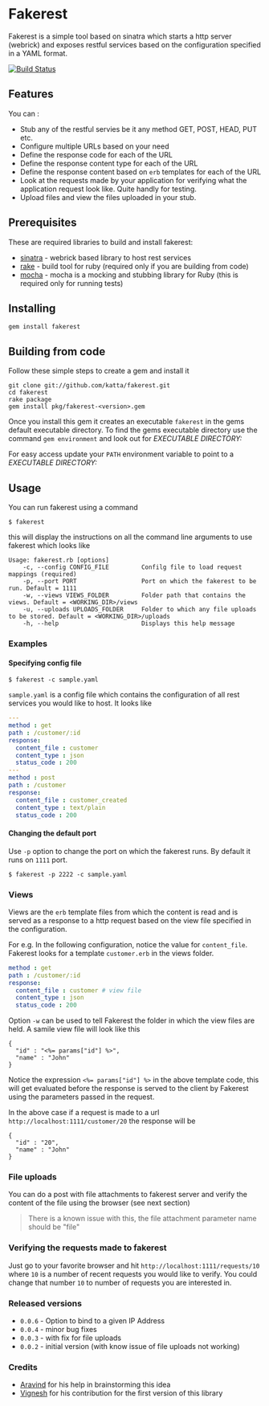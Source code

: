 # Fakerest

Fakerest is a simple tool based on sinatra which starts a http server (webrick) and exposes restful services based on the configuration specified in a YAML format.

[![Build Status](https://travis-ci.org/katta/fakerest.png)](https://travis-ci.org/katta/fakerest)


## Features

You can :

* Stub any of the restful servies be it any method GET, POST, HEAD, PUT etc.
* Configure multiple URLs based on your need
* Define the response code for each of the URL
* Define the response content type for each of the URL
* Define the response content based on `erb` templates for each of the URL
* Look at the requests made by your application for verifying what the application request look like. Quite handly for testing.
* Upload files and view the files uploaded in your stub.

## Prerequisites

These are required libraries to build and install fakerest:

* [sinatra](https://github.com/sinatra/sinatra) - webrick based library to host rest services
* [rake](https://github.com/jimweirich/rake) - build tool for ruby (required only if you are building from code)
* [mocha](https://github.com/freerange/mocha) - mocha is a mocking and stubbing library for Ruby (this is required only for running tests)

## Installing

    gem install fakerest

## Building from code

Follow these simple steps to create a gem and install it

    git clone git://github.com/katta/fakerest.git
    cd fakerest
    rake package
    gem install pkg/fakerest-<version>.gem
    
Once you install this gem it creates an executable `fakerest` in the gems default executable directory. To find the gems executable directory use the command `gem environment` and look out for _EXECUTABLE DIRECTORY:_

For easy access update your `PATH` environment variable to point to a _EXECUTABLE DIRECTORY:_

## Usage

You can run fakerest using a command

    $ fakerest

this will display the instructions on all the command line arguments to use fakerest which looks like 
 
    Usage: fakerest.rb [options]
        -c, --config CONFIG_FILE         Confilg file to load request mappings (required)
        -p, --port PORT                  Port on which the fakerest to be run. Default = 1111
        -w, --views VIEWS_FOLDER         Folder path that contains the views. Default = <WORKING_DIR>/views
        -u, --uploads UPLOADS_FOLDER     Folder to which any file uploads to be stored. Default = <WORKING_DIR>/uploads
        -h, --help                       Displays this help message

### Examples

#### Specifying config file

    $ fakerest -c sample.yaml
    
`sample.yaml` is a config file which contains the configuration of all rest services you would like to host. It looks like 
```yml
---
method : get
path : /customer/:id
response:
  content_file : customer
  content_type : json
  status_code : 200
---
method : post
path : /customer
response:
  content_file : customer_created
  content_type : text/plain
  status_code : 200
```
#### Changing the default port

Use `-p` option to change the port on which the fakerest runs. By default it runs on `1111` port.

    $ fakerest -p 2222 -c sample.yaml

### Views

Views are the `erb` template files from which the content is read and is served as a response to a http request based on the view file specified in the configuration.

For e.g. In the following configuration, notice the value for `content_file`. Fakerest looks for a template `customer.erb` in the views folder.
```yml
method : get
path : /customer/:id
response:
  content_file : customer # view file
  content_type : json 
  status_code : 200
```
Option `-w` can be used to tell Fakerest the folder in which the view files are held. A samile view file will look like this

```erb
{
  "id" : "<%= params["id"] %>",
  "name" : "John"
}
```

Notice the expression `<%= params["id"] %>` in the above template code, this will get evaluated before the response is served to the client by Fakerest using the parameters passed in the request.

In the above case if a request is made to a url `http://localhost:1111/customer/20` the response will be 

```erb
{
  "id" : "20",
  "name" : "John"
}
```

### File uploads

You can do a post with file attachments to fakerest server and verify the content of the file using the browser (see next section)

> There is a known issue with this, the file attachment parameter name should be "file"

### Verifying the requests made to fakerest

Just go to your favorite browser and hit `http://localhost:1111/requests/10` where `10` is a number of recent requests you would like to verify. You could change that number `10` to number of requests you are interested in.

### Released versions

* `0.0.6` - Option to bind to a given IP Address
* `0.0.4` - minor bug fixes
* `0.0.3` - with fix for file uploads
* `0.0.2` - initial version (with know issue of file uploads not working)

### Credits

* [Aravind](https://github.com/arvindsv) for his help in brainstorming this idea
* [Vignesh](https://github.com/VigneshRE) for his contribution for the first version of this library
